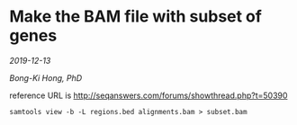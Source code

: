 Make the BAM file with subset of genes
===

*2019-12-13*

*Bong-Ki Hong, PhD*

reference URL is <http://seqanswers.com/forums/showthread.php?t=50390>

```{bash}
samtools view -b -L regions.bed alignments.bam > subset.bam
```

